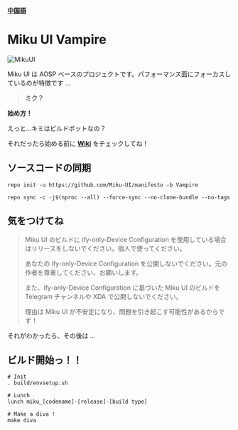 [**中国語**](https://github.com/Miku-UI/manifesto/blob/Vampire/READMECN.md)

# Miku UI Vampire

![MikuUI](https://github.com/Miku-UI/manifesto/raw/Vampire/img/MikuUI.png)

Miku UI は AOSP ベースのプロジェクトです。パフォーマンス面にフォーカスしているのが特徴です ... 

> **ミク？**

**始め方！**

えっと...キミはビルドボットなの？

それだったら始める前に [**Wiki**](https://github.com/Miku-UI/manifesto/wiki) をチェックしてね！

ソースコードの同期
------------


```shell
repo init -u https://github.com/Miku-UI/manifesto -b Vampire
```


```shell
repo sync -c -j$(nproc --all) --force-sync --no-clone-bundle --no-tags
```


## 気をつけてね

> Miku UI のビルドに ify-only-Device Configuration を使用している場合はリリースをしないでください。個人で使ってください。
>
> あなたの ify-only-Device Configuration を公開しないでください。元の作者を尊重してください、お願いします。
>
> また、ify-only-Device Configuration に基づいた Miku UI のビルドを Telegram チャンネルや XDA で公開しないでください。
> 
> 理由は Miku UI が不安定になり、問題を引き起こす可能性があるからです！

それがわかったら、その後は ...

## ビルド開始っ！！

```shell
# Init
. build/envsetup.sh

# Lunch
lunch miku_[codename]-[release]-[build type]

# Make a diva !
make diva
```
